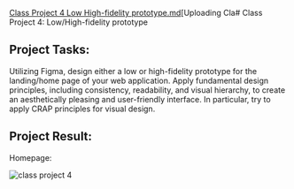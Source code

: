 [Class Project 4 Low High-fidelity prototype.md](https://github.com/imlina00/HCI-2023-24/files/13215562/Class.Project.4.Low.High-fidelity.prototype.md)[Uploading Cla# Class Project 4: Low/High-fidelity prototype

## Project Tasks:

Utilizing Figma, design either a low or high-fidelity prototype for the landing/home page of your web application. Apply fundamental design principles, including consistency, readability, and visual hierarchy, to create an aesthetically pleasing and user-friendly interface. In particular, try to apply CRAP principles for visual design.

## Project Result:

Homepage:

![class project 4](https://github.com/imlina00/HCI-2023-24/assets/92427754/eed021f0-0ec2-4f32-adf3-2c53edee84e7)


